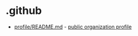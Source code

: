 # .github

- [profile/README.md](profile/README.md) - [public organization profile](https://docs.github.com/en/organizations/collaborating-with-groups-in-organizations/customizing-your-organizations-profile#adding-a-public-organization-profile-readme)

